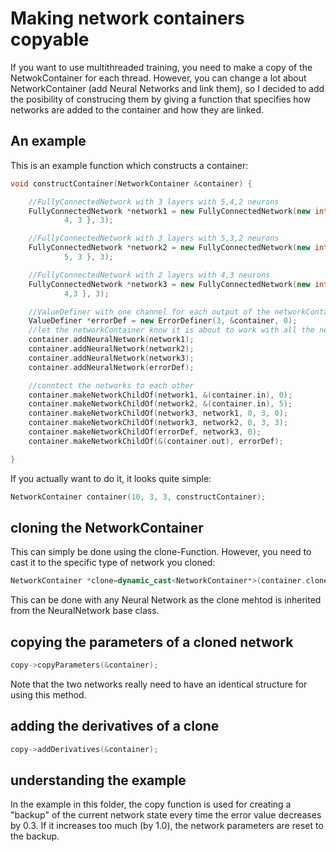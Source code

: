 # Making network containers copyable
If you want to use multithreaded training, you need to make a copy of the NetwokContainer for each thread. 
However, you can change a lot about NetworkContainer (add Neural Networks and link them), so I decided to add the posibility of construcing them by giving a function that specifies how networks are added to the container and how they are linked.
## An example
This is an example function which constructs a container:
```cpp
void constructContainer(NetworkContainer &container) {

	//FullyConnectedNetwork with 3 layers with 5,4,2 neurons
	FullyConnectedNetwork *network1 = new FullyConnectedNetwork(new int[3] { 5,
			4, 3 }, 3);

	//FullyConnectedNetwork with 3 layers with 5,3,2 neurons
	FullyConnectedNetwork *network2 = new FullyConnectedNetwork(new int[3] { 5,
			5, 3 }, 3);

	//FullyConnectedNetwork with 2 layers with 4,3 neurons
	FullyConnectedNetwork *network3 = new FullyConnectedNetwork(new int[3] { 6,
			4,3 }, 3);

	//ValueDefiner with one channel for each output of the networkContainer
	ValueDefiner *errorDef = new ErrorDefiner(3, &container, 0);
	//let the networkContainer know it is about to work with all the networks we use
	container.addNeuralNetwork(network1);
	container.addNeuralNetwork(network2);
	container.addNeuralNetwork(network3);
	container.addNeuralNetwork(errorDef);

	//conntect the networks to each other
	container.makeNetworkChildOf(network1, &(container.in), 0);
	container.makeNetworkChildOf(network2, &(container.in), 5);
	container.makeNetworkChildOf(network3, network1, 0, 3, 0);
	container.makeNetworkChildOf(network3, network2, 0, 3, 3);
	container.makeNetworkChildOf(errorDef, network3, 0);
	container.makeNetworkChildOf(&(container.out), errorDef);

}
```
If you actually want to do it, it looks quite simple:
```cpp
NetworkContainer container(10, 3, 3, constructContainer);
```
## cloning the NetworkContainer
This can simply be done using the clone-Function. However, you need to cast it to the specific type of network you cloned:
```cpp
NetworkContainer *clone=dynamic_cast<NetworkContainer*>(container.clone());
```
This can be done with any Neural Network as the clone mehtod is inherited from the NeuralNetwork base class.
## copying the parameters of a cloned network
```cpp
copy->copyParameters(&container);
```
Note that the two networks really need to have an identical structure for using this method.
## adding the derivatives of a clone
```cpp
copy->addDerivatives(&container);
```
## understanding the example
In the example in this folder, the copy function is used for creating a "backup" of the current network state every time the error value decreases by 0.3. If it increases too much (by 1.0), the network parameters are reset to the backup.
